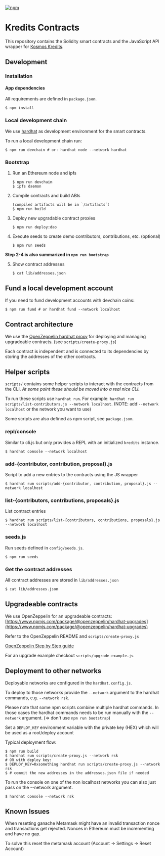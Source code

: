 [![npm](https://img.shields.io/npm/v/kredits-contracts.svg)](https://www.npmjs.com/package/kredits-contracts)

# Kredits Contracts

This repository contains the Solidity smart contracts and the JavaScript API
wrapper for [Kosmos Kredits](https://wiki.kosmos.org/Kredits).

## Development

### Installation

#### App dependencies

All requirements are defined in `package.json`.

    $ npm install

### Local development chain

We use [hardhat](https://hardhat.org/) as development environment for the
smart contracts.

To run a local development chain run:

    $ npm run devchain # or: hardhat node --network hardhat

### Bootstrap

1.  Run an Ethereum node and ipfs

        $ npm run devchain
        $ ipfs daemon

2.  Compile contracts and build ABIs

        (compiled artifacts will be in `/artifacts`)
        $ npm run build

3.  Deploy new upgradable contract proxies

        $ npm run deploy:dao

4.  Execute seeds to create demo contributors, contributions, etc. (optional)

        $ npm run seeds

**Step 2-4 is also summarized in `npm run bootstrap`**

5.  Show contract addresses

        $ cat lib/addresses.json

## Fund a local development account

If you need to fund development accounts with devchain coins:

    $ npm run fund # or hardhat fund --network localhost

## Contract architecture

We use the [OpenZeppelin hardhat
proxy](https://www.npmjs.com/package/@openzeppelin/hardhat-upgrades) for
deploying and managing upgradeable contracts. (see `scripts/create-proxy.js`)

Each contract is independent and is connected to its dependencies by storing
the addresses of the other contracts.

## Helper scripts

`scripts/` contains some helper scripts to interact with the contracts from the
CLI. _At some point these should be moved into a real nice CLI._

To run these scripts use `hardhat run`. For example: `hardhat run
scripts/list-contributors.js --network localhost`. (NOTE: add `--network
localhost` or the network you want to use)

Some scripts are also defined as npm script, see `package.json`.

### repl/console

Similar to cli.js but only provides a REPL with an initialized `kredits`
instance.

    $ hardhat console --network localhost

### add-{contributor, contribution, proposal}.js

Script to add a new entries to the contracts using the JS wrapper

    $ hardhat run scripts/add-{contributor, contribution, proposal}.js --network localhost

### list-{contributors, contributions, proposals}.js

List contract entries

    $ hardhat run scripts/list-{contributors, contributions, proposals}.js --network localhost

### seeds.js

Run seeds defined in `config/seeds.js`.

    $ npm run seeds

### Get the contract addresses

All contract addresses are stored in `lib/addresses.json`

    $ cat lib/addresses.json

## Upgradeable contracts

We use OpenZeppelin for an upgradeable contracts:
[https://www.npmjs.com/package/@openzeppelin/hardhat-upgrades](https://www.npmjs.com/package/@openzeppelin/hardhat-upgrades)

Refer to the OpenZeppelin README and `scripts/create-proxy.js`

[OpenZeppelin Step by Step guide](https://forum.openzeppelin.com/t/openzeppelin-upgrades-step-by-step-tutorial-for-hardhat/3580)

For an upgrade example checkout `scripts/upgrade-example.js`


## Deployment to other networks

Deployable networks are configured in the `hardhat.config.js`.

To deploy to those networks provide the `--network` argument to the hardhat commands, e.g. `--network rsk`.

Please note that some npm scripts combine multiple hardhat commands. In those cases the hardhat commands needs to be run manually with the `--network` argument. (=> don't use `npm run bootstrap`)

Set a `DEPLOY_KEY` environment variable with the private key (HEX) which will be used as a root/deploy account

Typical deployment flow:

    $ npm run build
    $ hardhat run scripts/create-proxy.js --network rsk
    # OR with deploy key:
    $ DEPLOY_KEY=0xsomething hardhat run scripts/create-proxy.js --network rsk
    $ # commit the new addresses in the addresses.json file if needed

To run the console on one of the non localhost networks you can also just pass on the --network argument.

    $ hardhat console --network rsk


## Known Issues

When resetting ganache Metamask might have an invalid transaction nonce and
transactions get rejected. Nonces in Ethereum must be incrementing and have no
gap.

To solve this reset the metamask account (Account -> Settings -> Reset Account)
